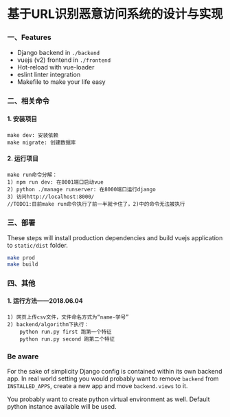 # 基于URL识别恶意访问系统的设计与实现 

### 一、Features

* Django backend in `./backend`
* vuejs (v2) frontend in `./frontend`
* Hot-reload with vue-loader
* eslint linter integration
* Makefile to make your life easy

### 二、相关命令 
#### 1. 安装项目
    make dev: 安装依赖
    make migrate: 创建数据库

#### 2. 运行项目 
    make run命令分解：
    1) npm run dev: 在8001端口启动vue
    2) python ./manage runserver: 在8000端口运行django
    3) 访问http://localhost:8000/
    //TODO1:目前make run命令执行了前一半就卡住了，2)中的命令无法被执行


### 三、部署 

These steps will install production dependencies and build vuejs application to `static/dist` folder.

```bash
make prod
make build
```

### 四、其他 

#### 1. 运行方法——2018.06.04
    1) 网页上传csv文件，文件命名方式为“name-学号”
    2) backend/algorithm下执行：
        python run.py first 跑第一个特征
        python run.py second 跑第二个特征

### Be aware

For the sake of simplicity Django config is contained within its own backend app. In real world setting you would
probably want to remove `backend` from `INSTALLED_APPS`, create a new app and move `backend.views` to it.

You probably want to create python virtual environment as well. Default python instance available will be used.
